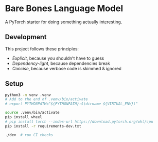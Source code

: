 # Bare Bones Language Model

A PyTorch starter for doing something actually interesting.

## Development

This project follows these principles:

- _Explicit_, because you shouldn't have to guess
- _Dependency-light_, because dependencies break
- _Concise_, because verbose code is skimmed & ignored

## Setup

```sh
python3 -m venv .venv
# Add to the end of .venv/bin/activate
# export PYTHONPATH="${PYTHONPATH}:$(dirname ${VIRTUAL_ENV})"

source .venv/bin/activate
pip install wheel
# pip install torch --index-url https://download.pytorch.org/whl/cpu   # for CPU
pip install -r requirements-dev.txt

./dev  # run CI checks
```
